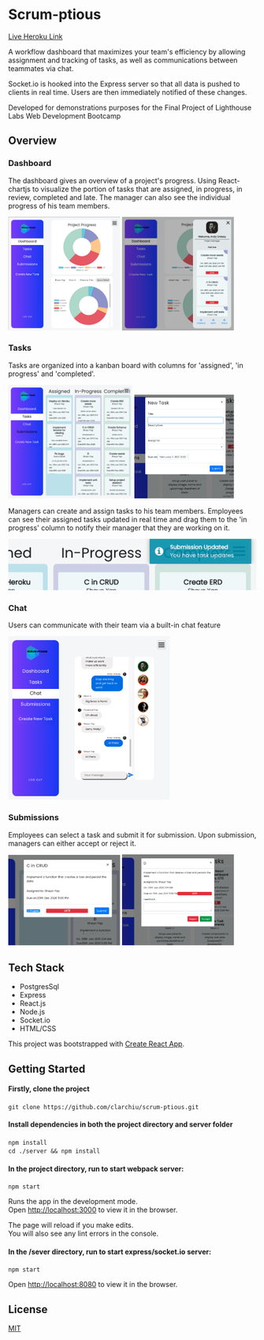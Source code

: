 # Scrum-ptious

[Live Heroku Link](https://shaun-scrumptious.herokuapp.com/)

A workflow dashboard that maximizes your team's efficiency by allowing assignment and tracking of tasks, as well as communications between teammates via chat. 

Socket.io is hooked into the Express server so that all data is pushed to clients in real time. Users are then immediately notified of these changes.

Developed for demonstrations purposes for the Final Project of Lighthouse Labs Web Development Bootcamp

## Overview

### Dashboard

The dashboard gives an overview of a project's progress. Using React-chartjs to visualize the portion of tasks that are assigned, in progress, in review, completed and late. The manager can also see the individual progress of his team members. 

<p float="left">
  <img alt="Responive user interface with collapsible side menu" src="/docs/ui-dashboard.png" width="45%" />
  <img alt="Responive user interface with collapsible side menu" src="./docs/ui-expanded-userInfo.png" width="45%" /> 
</p>

### Tasks

Tasks are organized into a kanban board with columns for 'assigned', 'in progress' and 'completed'.

<p float="left">
  <img alt="Kanban board for 'assigned','in-progress' and 'completed' tasks" src="./docs/tasks-kanban.png" width="50%" />
  <img alt="Manager modal for creating tasks" src="./docs/create-new-task.png" width="40%" />
</p>

Managers can create and assign tasks to his team members. Employees can see their assigned tasks updated in real time and drag them to the 'in progress' column to notify their manager that they are working on it. 

![Realtime Notification](./docs/user-notification.png)

### Chat

Users can communicate with their team via a built-in chat feature

<img alt="Chat feature" src="./docs/real-time-chat.png" width="65%" />

### Submissions

Employees can select a task and submit it for submission. Upon submission, managers can either accept or reject it.

<p float="left">
  <img alt="employee submission" src="./docs/employee-submission.png" width="45%" />
  <img alt="manager review" src="./docs/review-submission.png" width="45%" />
</p>
 

## Tech Stack
* PostgresSql
* Express
* React.js
* Node.js
* Socket.io
* HTML/CSS

This project was bootstrapped with [Create React App](https://github.com/facebook/create-react-app).

## Getting Started

#### Firstly, clone the project

`git clone https://github.com/clarchiu/scrum-ptious.git`

#### Install dependencies in both the project directory and server folder

`npm install`\
`cd ./server && npm install`

#### In the project directory, run to start webpack server:

`npm start`

Runs the app in the development mode.\
Open [http://localhost:3000](http://localhost:3000) to view it in the browser.

The page will reload if you make edits.\
You will also see any lint errors in the console.

#### In the /sever directory, run to start express/socket.io server:

`npm start` 

Open [http://localhost:8080](http://localhost:8080) to view it in the browser.

## License
[MIT](htps://choosealicense.com/licenses/mit/)
